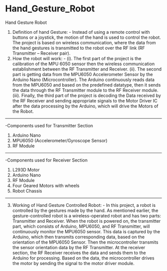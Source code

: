 # Hand_Gesture_Robot
Hand Gesture Robot

1.  Definition of hand Gesture: -
Instead of using a remote control with buttons or a joystick, the motion of the hand is used to control the robot.
The project is based on wireless communication, where the data from the hand gestures is transmitted to the robot over the RF link (RF Transmitter – Receiver pair).
2. How the robot will work: - 
(i). The first part of the project is the calibration of the MPU 6050 sensor then the wireless communication establishment between the RF Transmitter and Receiver.
(ii). The second part is getting data from the MPU6050 Accelerometer Sensor by the Arduino Nano (Microcontroller). The Arduino continuously reads data from the MPU6050 and based on the predefined datatype, then it sends the data through the RF Transmitter module to the RF Receiver module.
(iii). Finally, the third part of the project is decoding the Data received by the RF Receiver and sending appropriate signals to the Motor Driver IC after the data processing by the Arduino, which will drive the Motors of the Robot.
_______________________________________________
-Components used for Transmitter Section
1.	Arduino Nano
2.	MPU6050 (Accelerometer/Gyroscope Sensor) 
3.	RF Module
--------------------------------------
-Components used for Receiver Section
1. L293D Motor
2. Arduino Nano
3. RF Module
4. Four Geared Motors with wheels
5. Robot Chassis
_______________________________________
3. Working of Hand Gesture Controlled Robot: -
In this project, a robot is controlled by the gestures made by the hand. 
As mentioned earlier, the gesture-controlled robot is a wireless-operated robot and has two parts: Transmitter and Receiver. When the robot is powered on, the transmitter part, which consists of Arduino, MPU6050, and RF Transmitter, will continuously monitor the MPU6050 sensor. This data is captured by the Arduino, which then transmits corresponding data, based on the orientation of the MPU6050 Sensor. Then the microcontroller transmits the sensor orientation data by the RF Transmitter.
At the receiver section, the RF Receiver receives the data and sends them to the Arduino for processing. Based on the data, the microcontroller drives the motor by sending the signal to the motor driver module.
